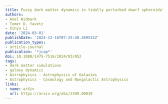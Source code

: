 ```yaml
---
title: Fuzzy dark matter dynamics in tidally perturbed dwarf spheroidal galaxy satellites
authors:
- Axel Widmark
- Tomer D. Yavetz
- Xinyu Li
date: '2024-03-01'
publishDate: '2024-12-16T07:25:40.369532Z'
publication_types:
- article-journal
publication: '*jcap*'
doi: 10.1088/1475-7516/2024/03/052
tags:
- dark matter simulations
- galaxy dynamics
- Astrophysics - Astrophysics of Galaxies
- Astrophysics - Cosmology and Nongalactic Astrophysics
links:
- name: arXiv
  url: https://arxiv.org/abs/2309.00039
---
```

